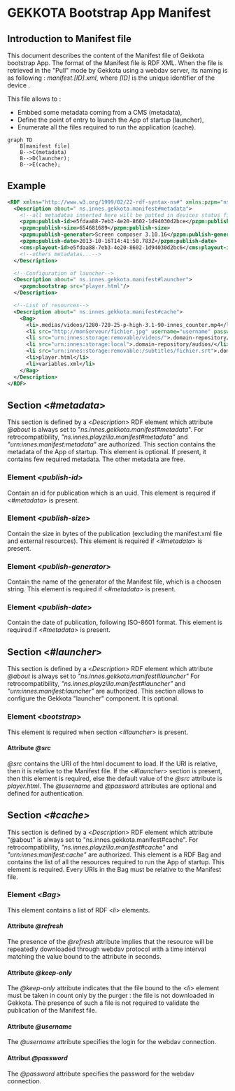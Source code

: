 # GEKKOTA Bootstrap App Manifest

## Introduction to Manifest file

This document describes the content of the Manifest file of Gekkota bootstrap App.
The format of the Manifest file is RDF XML.
When the file is retrieved in the "Pull" mode by Gekkota using a webdav server, its naming is as following :
*manifest.[ID].xml*, where *[ID]* is the unique identifier of the device .

This file allows to :

* Embbed some metadata coming from a CMS (metadata),
* Define the point of entry to launch the App of startup (launcher),
* Enumerate all the files required to run the application (cache).

````mermaid
graph TD
    B[manifest file]
    B-->C(metadata)
    B-->D(launcher);
    B-->E(cache);
````

## Example

````xml
<RDF xmlns="http://www.w3.org/1999/02/22-rdf-syntax-ns#" xmlns:pzpm="ns.innes.gekkota.manifest" xmlns:cms="ns.innes.example">
  <Description about=" ns.innes.gekkota.manifest#metadata">
    <!--all metadatas inserted here will be putted in devices status file-->
    <pzpm:publish-id>e5fdaa88-7eb3-4e20-8602-1d94030d2bce</pzpm:publish-id>
    <pzpm:publish-size>654681689</pzpm:publish-size>
    <pzpm:publish-generator>Screen composer 3.10.16</pzpm:publish-generator>
    <pzpm:publish-date>2013-10-16T14:41:50.783Z</pzpm:publish-date>
    <cms:playout-id>e5fdaa88-7eb3-4e20-8602-1d94030d2bc6</cms:playout-id>
    <!--others metadatas...-->
  </Description>

  <!--Configuration of launcher-->
  <Description about=" ns.innes.gekkota.manifest#launcher">
    <pzpm:bootstrap src="player.html"/>
  </Description>

  <!--List of resources-->
  <Description about=" ns.innes.gekkota.manifest#cache">
    <Bag>
      <li>.medias/videos/1280-720-25-p-high-3.1-90-innes_counter.mp4</li>
      <li src="http://monServeur/fichier.jpg" username="username" password="password" refresh="120">.medias/remote.jpg</li>
      <li src="urn:innes:storage:removable/videos/">.domain-repository/videos/</li>
      <li src="urn:innes:storage:local">.domain-repository/audios/</li>
      <li src="urn:innes:storage:removable:/subtitles/fichier.srt">.domain-repository/subtitles/fichier.srt</li>
      <li>player.html</li>
      <li>variables.xml</li>
    </Bag>
  </Description>
</RDF>
````

## Section <*#metadata*>

This section is defined by a <*Description*> RDF element which attribute *@about* is always set to "*ns.innes.gekkota.manifest#metadata*".
For retrocompatibility, *"ns.innes.playzilla.manifest#metadata"* and *"urn:innes:manifest:metadata"* are authorized.
This section contains the metadata of the App of startup. This element is optional. If present, it contains few required metadata. The other metadata are free.

### Element <*publish-id*>

Contain an id for publication which is an uuid.
This element is required if <*#metadata*> is present.

### Element <*publish-size*>

Contain the size in bytes of the publication (excluding the manifest.xml file and external resources). This element is required if <*#metadata*> is present.

### Element <*publish-generator*>

Contain the name of the generator of the Manifest file, which is a choosen string. This element is required if <*#metadata*> is present.

### Element <*publish-date*>

Contain the date of publication, following ISO-8601 format. This element is required if <*#metadata*> is present.

## Section <*#launcher*>

This section is defined by a <*Description*> RDF element which attribute *@about* is always set to *"ns.innes.gekkota.manifest#launcher"*
For retrocompatibility, *"ns.innes.playzilla.manifest#launcher"* and *"urn:innes:manifest:launcher"* are authorized.
This section allows to configure the Gekkota "launcher" component.
It is optional.

### Element <*bootstrap*>

This element is required when section <*#launcher*> is present.

#### Attribute *@src*

*@src* contains the URI of the html document to load. If the URI is relative, then it is relative to the Manifest file.
If the <*#launcher*> section is present, then this element is required, else the default value of the *@src* attribute is *player.html*.
The *@username* and *@password* attributes are optional and defined for authentication.

## Section *<#cache>*

This section is defined by a <*Description*> RDF element which attribute "@about" is always set to "ns.innes.gekkota.manifest#cache".
For retrocompatibility, *"ns.innes.playzilla.manifest#cache"* and *"urn:innes:manifest:cache"* are authorized.
This element is a RDF Bag and contains the list of all the resources required to run  the App of startup.
This element is required.
Every URIs in the Bag must be relative to the Manifest file.

### Element <*Bag*>

This element contains a list of RDF <*li*> elements.

#### Attribute *@refresh*

The presence of the *@refresh* attribute implies that the resource will be repeatedly downloaded through webdav protocol with a time interval matching the value bound to the attribute in seconds.

#### Attribute *@keep-only*

The *@keep-only* attribute indicates that the file bound to the <*li*> element must be taken in count only by the purger : the file is not downloaded in Gekkota. The presence of such a file is not required to validate the publication of the Manifest file.

#### Attribute *@username*

The *@username* attribute specifies the login for the webdav connection.

#### Attribut *@password*

The *@password* attribute specifies the password for the webdav connection.

